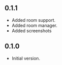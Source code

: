 ## 0.1.1

- Added room support.
- Added room manager.
- Added screenshots

## 0.1.0

- Initial version.
